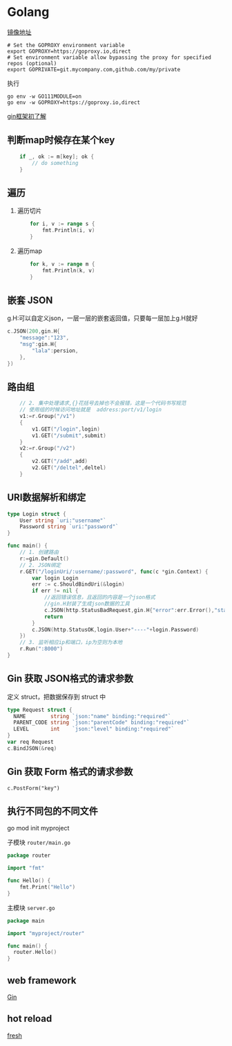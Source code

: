 # Golang

[镜像地址](https://goproxy.io/)

```shell
# Set the GOPROXY environment variable
export GOPROXY=https://goproxy.io,direct
# Set environment variable allow bypassing the proxy for specified repos (optional)
export GOPRIVATE=git.mycompany.com,github.com/my/private
```
执行
```shell
go env -w GO111MODULE=on
go env -w GOPROXY=https://goproxy.io,direct
```

[gin框架初了解](https://xiaonuo.top/articles/2020/12/14/1607931833092.html)

## 判断map时候存在某个key

```go
	if _, ok := m[key]; ok {
		// do something
	}
```

## 遍历

1. 遍历切片

	```go
		for i, v := range s {
			fmt.Println(i, v)
		}
	```

2. 遍历map

	```go
		for k, v := range m {
			fmt.Println(k, v)
		}
	```

## 嵌套 JSON

g.H:可以自定义json，一层一层的嵌套返回值，只要每一层加上g.H就好

```go
c.JSON(200,gin.H{
    "message":"123",
    "msg":gin.H{
        "lala":persion,
    },
})
```

## 路由组

```go
	// 2. 集中处理请求,{}花括号去掉也不会报错，这是一个代码书写规范
	// 使用组的时候访问地址就是  address:port/v1/login
	v1:=r.Group("/v1")
	{
		v1.GET("/login",login)
		v1.GET("/submit",submit)
	}
	v2:=r.Group("/v2")
	{
		v2.GET("/add",add)
		v2.GET("/deltel",deltel)
	}

```

## URI数据解析和绑定

```go
type Login struct {
	User string	`uri:"username"`
	Password string	`uri:"password"`
}

func main() {
	// 1. 创建路由
	r:=gin.Default()
	// 2. JSON绑定
	r.GET("/loginUri/:username/:password", func(c *gin.Context) {
		var login Login
		err := c.ShouldBindUri(&login)
		if err != nil {
			//返回错误信息，且返回的内容是一个json格式
			//gin.H封装了生成json数据的工具
			c.JSON(http.StatusBadRequest,gin.H{"error":err.Error(),"status":"400"})
			return
		}
		c.JSON(http.StatusOK,login.User+"----"+login.Password)
	})
	// 3. 监听相应ip和端口，ip为空则为本地
	r.Run(":8000")
}

```

## Gin 获取 JSON格式的请求参数

定义 struct，把数据保存到 struct 中

```go
type Request struct {
  NAME        string `json:"name" binding:"required"`
  PARENT_CODE string `json:"parentCode" binding:"required"`
  LEVEL       int    `json:"level" binding:"required"`
}
var req Request
c.BindJSON(&req)
```

## Gin 获取 Form 格式的请求参数

`c.PostForm("key")`

## 执行不同包的不同文件

go mod init myproject

子模块 `router/main.go`

```go
package router

import "fmt"

func Hello() {
	fmt.Print("Hello")
}
```

主模块 `server.go`
```go
package main

import "myproject/router"

func main() {
  router.Hello()
}
```

## web framework

[Gin](https://github.com/gin-gonic/gin)

## hot reload

[fresh](https://github.com/gravityblast/fresh)
